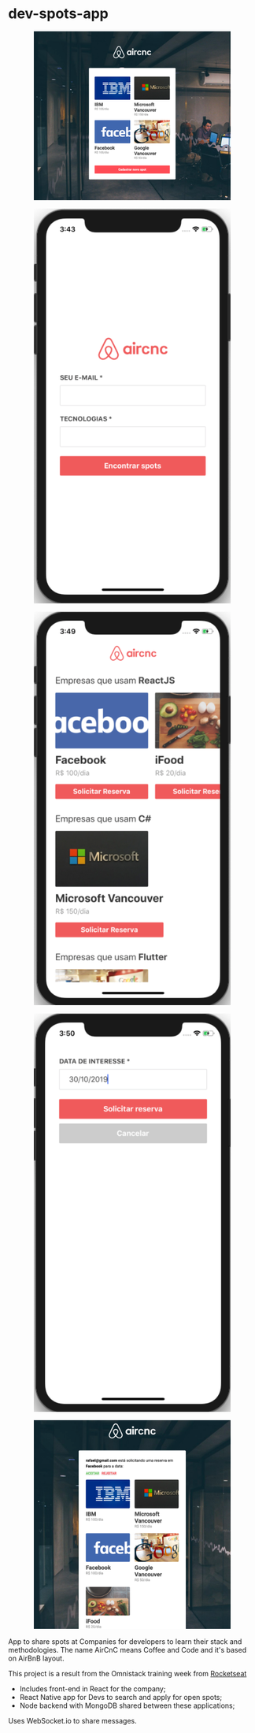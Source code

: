 # dev-spots-app
<p align="center">
  <img width="400"  src="images/AirCnC_web.png">
<p align="center">
  <img width="400"  src="images/aircnc_mobile_login.png">
<p align="center">
  <img width="400"  src="images/aircnc_mobile_list.png">
<p align="center">
  <img width="400"  src="images/aircnc_mobile_book.png">
<p align="center">
  <img width="400"  src="images/AirCnC_mobile_confirmation.png">


App to share spots at Companies for developers to learn their stack and methodologies. The name AirCnC means Coffee and Code and it's based on AirBnB layout.

This project is a result from the  Omnistack training week from [Rocketseat](http://https://rocketseat.com.br/)

* Includes front-end in React for the company;
* React Native app for Devs to search and apply for open spots;
* Node backend with MongoDB shared between these applications;

Uses WebSocket.io to share messages.



